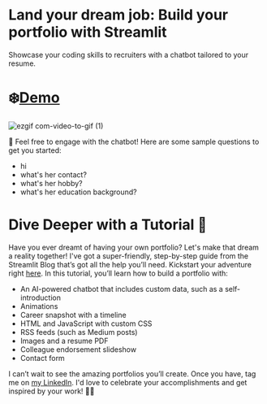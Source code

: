 # Land your dream job: Build your portfolio with Streamlit
Showcase your coding skills to recruiters with a chatbot tailored to your resume.

# ❄️[Demo](https://portfolio-template.streamlit.app/?ref=blog.streamlit.io)

![ezgif com-video-to-gif (1)](https://github.com/vicky-playground/portfolio-template/assets/90204593/c60f52a9-7026-43ae-a7f3-89cacc730b2d)

🤖 Feel free to engage with the chatbot! Here are some sample questions to get you started:
- hi
- what's her contact?
- what's her hobby?
- what's her education background?
  

# Dive Deeper with a Tutorial 📘
Have you ever dreamt of having your own portfolio? Let's make that dream a reality together! I've got a super-friendly, step-by-step guide from the Streamlit Blog that’s got all the help you’ll need. Kickstart your adventure right [here](https://blog.streamlit.io/land-your-dream-job-build-your-portfolio-with-streamlit/).
In this tutorial, you’ll learn how to build a portfolio with:
- An AI-powered chatbot that includes custom data, such as a self-introduction
- Animations
- Career snapshot with a timeline
- HTML and JavaScript with custom CSS
- RSS feeds (such as Medium posts)
- Images and a resume PDF
- Colleague endorsement slideshow
- Contact form

I can’t wait to see the amazing portfolios you’ll create. Once you have, tag me on [my LinkedIn](https://www.linkedin.com/in/vicky-tck/?ref=blog.streamlit.io). I'd love to celebrate your accomplishments and get inspired by your work! 🎉💡
